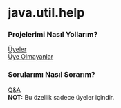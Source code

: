 # java.util.help

### Projelerimi Nasıl Yollarım?  
[Üyeler](informations/HowTo.md)  
[Üye Olmayanlar](informations/HowToFork.md)  

### Sorularımı Nasıl Sorarım?  
[Q&A](https://github.com/orgs/java-util-help/teams/q-a)  
**NOT:** Bu özellik sadece üyeler içindir.
